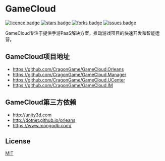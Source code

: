 ﻿# GameCloud
[![licence badge]][licence]
[![stars badge]][stars]
[![forks badge]][forks]
[![issues badge]][issues]

GameCloud专注于提供手游PaaS解决方案，推动游戏项目的快速开发和智能运营。

## GameCloud项目地址
- https://github.com/CragonGame/GameCloud.Orleans 
- https://github.com/CragonGame/GameCloud.Manager
- https://github.com/CragonGame/GameCloud.UCenter 
- https://github.com/CragonGame/GameCloud.IM 

## GameCloud第三方依赖
- http://unity3d.com
- http://dotnet.github.io/orleans
- https://www.mongodb.com/

## License
[MIT](/LICENSE)

[licence badge]:https://img.shields.io/badge/license-MIT-blue.svg
[stars badge]:https://img.shields.io/github/stars/CragonGame/GameCloud.Orleans.svg
[forks badge]:https://img.shields.io/github/forks/CragonGame/GameCloud.Orleans.svg
[issues badge]:https://img.shields.io/github/issues/CragonGame/GameCloud.Orleans.svg

[licence]:https://github.com/CragonGame/GameCloud.Orleans/blob/master/LICENSE
[stars]:https://github.com/CragonGame/GameCloud.Orleans/stargazers
[forks]:https://github.com/CragonGame/GameCloud.Orleans/network
[issues]:https://github.com/CragonGame/GameCloud.Orleans/issues
